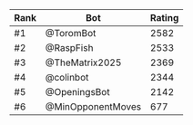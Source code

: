 Rank|Bot|Rating
---|---|---
#1|@ToromBot|2582
#2|@RaspFish|2533
#3|@TheMatrix2025|2369
#4|@colinbot|2344
#5|@OpeningsBot|2142
#6|@MinOpponentMoves|677
